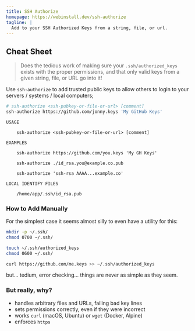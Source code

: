 ```yaml
---
title: SSH Authorize
homepage: https://webinstall.dev/ssh-authorize
tagline: |
  Add to your SSH Authorized Keys from a string, file, or url.
---
```


## Cheat Sheet

> Does the tedious work of making sure your `.ssh/authorized_keys` exists with
> the proper permissions, and that only valid keys from a given string, file, or
> URL go into it!

Use `ssh-authorize` to add trusted public keys to allow others to login to your
servers / systems / local computers;

```sh
# ssh-authorize <ssh-pubkey-or-file-or-url> [comment]
ssh-authorize https://github.com/jonny.keys 'My GitHub Keys'
```

```text
USAGE

    ssh-authorize <ssh-pubkey-or-file-or-url> [comment]

EXAMPLES

    ssh-authorize https://github.com/you.keys 'My GH Keys'

    ssh-authorize ./id_rsa.you@example.co.pub

    ssh-authorize 'ssh-rsa AAAA...example.co'

LOCAL IDENTIFY FILES

    /home/app/.ssh/id_rsa.pub
```

### How to Add Manually

For the simplest case it seems almost silly to even have a utility for this:

```sh
mkdir -p ~/.ssh/
chmod 0700 ~/.ssh/

touch ~/.ssh/authorized_keys
chmod 0600 ~/.ssh/

curl https://github.com/me.keys >> ~/.ssh/authorized_keys
```

but... tedium, error checking... things are never as simple as they seem.

### But really, why?

- handles arbitrary files and URLs, failing bad key lines
- sets permissions correctly, even if they were incorrect
- works `curl` (macOS, Ubuntu) or `wget` (Docker, Alpine)
- enforces `https`
